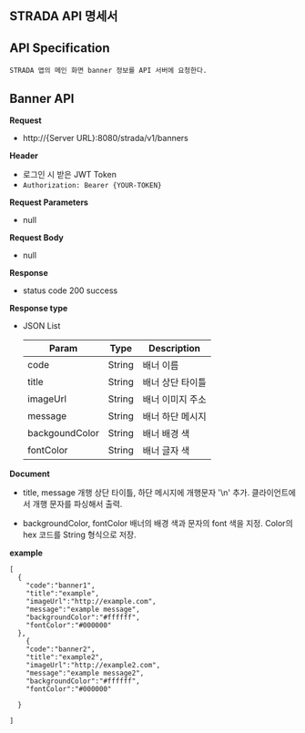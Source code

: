 ## STRADA API 명세서

## API Specification

	STRADA 앱의 메인 화면 banner 정보를 API 서버에 요청한다.
 
## Banner API

  **Request**
  - http://{Server URL}:8080/strada/v1/banners
  
  **Header**
  - 로그인 시 받은 JWT Token
  - `Authorization: Bearer {YOUR-TOKEN}`

  **Request Parameters**
  - null
    
  **Request Body**
  - null

  **Response**
  - status code 200 success

  **Response type**
  - JSON List
  
    |Param|Type|Description|
    |------|---|---|
    |code|String|배너 이름|
    |title|String|배너 상단 타이틀|
    |imageUrl|String|배너 이미지 주소|
    |message|String|배너 하단 메시지|
    |backgoundColor|String|배너 배경 색|
    |fontColor|String|배너 글자 색|
        
  **Document**
  - title, message 개행
  상단 타이틀, 하단 메시지에 개행문자 '\n' 추가.
  클라이언트에서 개행 문자를 파싱해서 출력.

  - backgroundColor, fontColor
  배너의 배경 색과 문자의 font 색을 지정.
  Color의 hex 코드를 String 형식으로 저장.

  **example**

  
    [
      {
        "code":"banner1",
        "title":"example",
        "imageUrl":"http://example.com",
        "message":"example message",
        "backgroundColor":"#ffffff",
        "fontColor":"#000000"
      },
        {
        "code":"banner2",
        "title":"example2",
        "imageUrl":"http://example2.com",
        "message":"example message2",
        "backgroundColor":"#ffffff",
        "fontColor":"#000000"
        
      }
      
    ]
  
